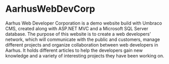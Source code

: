 # AarhusWebDevCorp
Aarhus Web Developer Corporation is a demo website build with Umbraco CMS, created along with ASP.NET MVC and a Microsoft SQL Server database.
The purpose of this website is to create a web developers’ network, which will communicate with the public and customers, manage different projects and 
organize collaboration between web developers in Aarhus. It holds different articles to help the developers gain new knowledge
and a variety of interesting projects they have been working on. 

